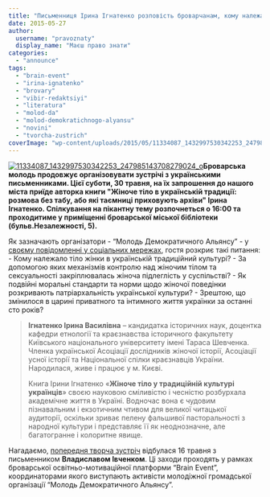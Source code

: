 ```yaml
---
title: "Письменниця Ірина Ігнатенко розповість броварчанам, кому належало жіноче тіло в українській традиції"
date: 2015-05-27
author: 
  username: "pravoznaty"
  display_name: "Маєш право знати"
categories: 
  - "announce"
tags: 
  - "brain-event"
  - "irina-ignatenko"
  - "brovary"
  - "vibir-redaktsiyi"
  - "literatura"
  - "molod-da"
  - "molod-demokratichnogo-alyansu"
  - "novini"
  - "tvorcha-zustrich"
coverImage: "wp-content/uploads/2015/05/11334087_1432997530342253_247985143708279024_o.jpg"
---
```


[![11334087_1432997530342253_247985143708279024_o](https://mpz.brovary.org/wp-content/uploads/2015/05/11334087_1432997530342253_247985143708279024_o.jpg)](https://mpz.brovary.org/wp-content/uploads/2015/05/11334087_1432997530342253_247985143708279024_o.jpg)**Броварська молодь продовжує організовувати зустрічі з українськими письменниками. Цієї суботи, 30 травня, на їх запрошення до нашого міста приїде авторка книги "Жіноче тіло в українській традиції: розмова без табу, або які таємниці приховують архіви" Ірина Ігнатенко. Спілкування на пікантну тему розпочнеться о 16:00 та проходитиме у приміщенні броварської міської бібліотеки (бульв.Незалежності, 5).**

Як зазначають організатори - “Молодь Демократичного Альянсу” - у [своєму повідомленні у соціальних мережах](https://www.facebook.com/events/465359270305199/), гостя розкриє такі питання: - Кому належало тіло жінки в українській традиційний культурі? - За допомогою яких механізмів контролю над жіночим тілом та сексуальності закріплювалась жіноча підлеглість у суспільстві? - Як подвійні моральні стандарти та норми щодо жіночої поведінки розкривають патріархальність української культури? - Зрештою, що змінилося в царині приватного та інтимного життя українки за останні сто років?

> **Ігнатенко Ірина Василівна** – кандидатка історичних наук, доцентка кафедри етнології та краєзнавства історичного факультету Київського національного університету імені Тараса Шевченка. Членка української Асоціації дослідників жіночої історії, Асоціації усної історії та Національної спілки краєзнавців України. Народилася, живе і працює у м. Києві.
> 
> Книга Ірини Ігнатенко «**Жіноче тіло у традиційній культурі українців**» своєю науковою сміливістю і чесністю розбурхала академічне життя в Україні. Водночас вона є чудовим пізнавальним і екзотичним чтивом для великої читацької аудиторії, оскільки зриває пелену фальшивої пасторальності з народної культури і представляє її як неоднозначне, але багатогранне і колоритне явище.

Нагадаємо, [попередня творча зустріч](https://mpz.brovary.org/pismennik-satirik-vladislav-ivchenko-vidkriv-sezon-literaturnih-zustrichey-u-brovarah/) відбулася 16 травня з письменником **Владиславом Івченком**. Ці заходи проходять у рамках броварської освітньо-мотиваційної платформи “Brain Event”, координаторами якого виступають активісти молодіжної громадської організації “Молодь Демократичного Альянсу”.
